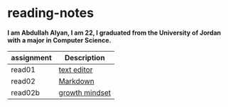 # reading-notes
**I am Abdullah Alyan, I am 22, I graduated from the University of Jordan with a major in Computer Science.**




| assignment      | Description |
| ----------- | ----------- |
| read01      | [text editor](Read01.md)      |
| read02      | [Markdown](Read02b.md)        |
|read02b      | [growth mindset](growthmindset.md)            |
